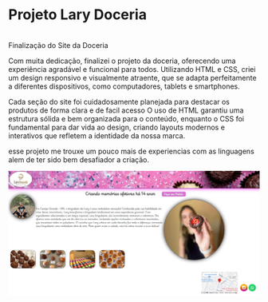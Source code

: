 <h1> Projeto Lary Doceria</h1>
<br>
Finalização do Site da Doceria

Com muita dedicação, finalizei o projeto da doceria, oferecendo uma experiência agradável e funcional para todos.
Utilizando HTML e CSS, criei um design responsivo e visualmente atraente, que se adapta perfeitamente a diferentes dispositivos, como computadores, tablets e smartphones.

Cada seção do site foi cuidadosamente planejada para destacar os produtos de forma clara e de facil acesso
O uso de HTML garantiu uma estrutura sólida e bem organizada para o conteúdo, enquanto o CSS foi fundamental para dar vida ao design, criando layouts modernos e interativos que refletem a identidade da nossa marca.

esse projeto me trouxe um pouco mais de experiencias com as linguagens alem de ter sido bem desafiador a criação.
<br>

<img src="https://github.com/luizzvianna/lary-doceria/blob/master/assents/paraogithub.jpg?raw=true">


